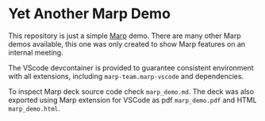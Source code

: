 # Yet Another Marp Demo

This repository is just a simple [Marp](https://marp.app/) demo.
There are many other Marp demos available, this one was only created to show Marp features on an internal meeting.

The VScode devcontainer is provided to guarantee consistent environment with all extensions, including `marp-team.marp-vscode` and dependencies.

To inspect Marp deck source code check `marp_demo.md`.
The deck was also exported using Marp extension for VSCode as pdf `marp_demo.pdf` and HTML `marp_demo.html`.
